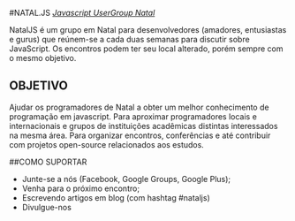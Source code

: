 #NATAL.JS
[_Javascript UserGroup Natal_](http://nataljs.github.io)

NatalJS é um grupo em Natal para desenvolvedores (amadores, entusiastas e gurus) que reúnem-se a cada duas semanas para discutir sobre JavaScript. Os encontros podem ter seu local alterado, porém sempre com o mesmo objetivo.

## OBJETIVO

Ajudar os programadores de Natal a obter um melhor conhecimento de programação em javascript.
Para aproximar programadores locais e internacionais e grupos de instituições acadêmicas distintas interessados na mesma área.
Para organizar encontros, conferências e até contribuir com projetos open-source relacionados aos estudos.

##COMO SUPORTAR

* Junte-se a nós (Facebook, Google Groups, Google Plus);
* Venha para o próximo encontro;
* Escrevendo artigos em blog (com hashtag #nataljs)
* Divulgue-nos
